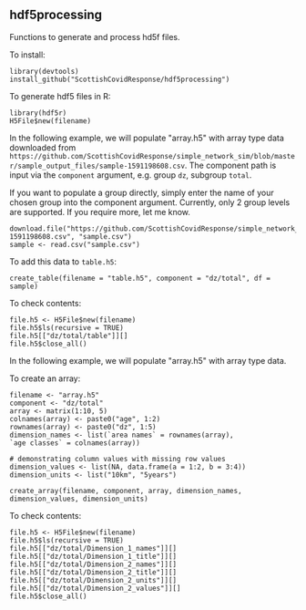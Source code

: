 ## hdf5processing

Functions to generate and process hd5f files.

To install:
```{r}
library(devtools)
install_github("ScottishCovidResponse/hdf5processing")
```

To generate hdf5 files in R:
```{r}
library(hdf5r)
H5File$new(filename)
```

In the following example, we will populate "array.h5" with array type data downloaded from `https://github.com/ScottishCovidResponse/simple_network_sim/blob/master/sample_output_files/sample-1591198608.csv`. The component path is input via the 
`component` argument, e.g. group `dz`, subgroup `total`. 

If you want to populate a group directly, simply enter the name of your chosen group into the component argument. Currently, only 2 group levels are supported. If you require more, let me know.


```{r}
download.file("https://github.com/ScottishCovidResponse/simple_network_sim/raw/master/sample_output_files/sample-1591198608.csv", "sample.csv")
sample <- read.csv("sample.csv")
```

To add this data to `table.h5`:
```{r}
create_table(filename = "table.h5", component = "dz/total", df = sample)
```

To check contents:
```{r}
file.h5 <- H5File$new(filename)
file.h5$ls(recursive = TRUE)
file.h5[["dz/total/table"]][]
file.h5$close_all()
```


In the following example, we will populate "array.h5" with array type data.

To create an array:
```{r}
filename <- "array.h5"
component <- "dz/total"
array <- matrix(1:10, 5)
colnames(array) <- paste0("age", 1:2)
rownames(array) <- paste0("dz", 1:5)
dimension_names <- list(`area names` = rownames(array), 
`age classes` = colnames(array))

# demonstrating column values with missing row values
dimension_values <- list(NA, data.frame(a = 1:2, b = 3:4))
dimension_units <- list("10km", "5years")

create_array(filename, component, array, dimension_names, dimension_values, dimension_units)
```

To check contents:
```{r}
file.h5 <- H5File$new(filename)
file.h5$ls(recursive = TRUE)
file.h5[["dz/total/Dimension_1_names"]][]
file.h5[["dz/total/Dimension_1_title"]][]
file.h5[["dz/total/Dimension_2_names"]][]
file.h5[["dz/total/Dimension_2_title"]][]
file.h5[["dz/total/Dimension_2_units"]][]
file.h5[["dz/total/Dimension_2_values"]][]
file.h5$close_all()
```



